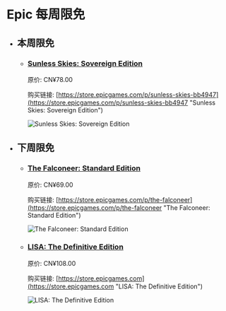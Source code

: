 # Epic 每周限免

- ## 本周限免


  - ### [Sunless Skies: Sovereign Edition](https://store.epicgames.com/p/sunless-skies-bb4947 "Sunless Skies: Sovereign Edition")

    原价: CN¥78.00

    购买链接: [https://store.epicgames.com/p/sunless-skies-bb4947](https://store.epicgames.com/p/sunless-skies-bb4947 "Sunless Skies: Sovereign Edition")

    ![Sunless Skies: Sovereign Edition](https://cdn1.epicgames.com/spt-assets/c940bf4524614968826999d859f79dbd/sunless-skies-1v5ll.jpg)


- ## 下周限免


  - ### [The Falconeer: Standard Edition](https://store.epicgames.com/p/the-falconeer "The Falconeer: Standard Edition")

    原价: CN¥69.00

    购买链接: [https://store.epicgames.com/p/the-falconeer](https://store.epicgames.com/p/the-falconeer "The Falconeer: Standard Edition")

    ![The Falconeer: Standard Edition](https://cdn1.epicgames.com/salesEvent/salesEvent/EGS_TheFalconeer_TomasSala_S1_2560x1440-42c0d28687b659cdf36d3e3b29cb32e0)


  - ### [LISA: The Definitive Edition](https://store.epicgames.com "LISA: The Definitive Edition")

    原价: CN¥108.00

    购买链接: [https://store.epicgames.com](https://store.epicgames.com "LISA: The Definitive Edition")

    ![LISA: The Definitive Edition](https://cdn1.epicgames.com/offer/ca3a9d16d131478c97fd56c138a6511a/EGS_LISATheDefinitiveEdition_DingalingProductions_Bundles_S1_2560x1440-55b66eb2046507e58eac435c21331bd5)

